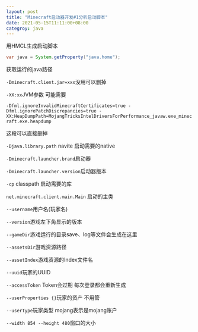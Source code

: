 ```yaml
---
layout: post
title: "Minecraft启动器开发#1分析启动脚本"
date: 2021-05-15T11:11:00+08:00
categroy: java
---
```


用HMCL生成启动脚本

```java
var java = System.getProperty("java.home");
```

获取运行的java路径

`-Dminecraft.client.jar=xxx`没用可以删掉

`-XX:xx`JVM参数 可能需要

`-Dfml.ignoreInvalidMinecraftCertificates=true -Dfml.ignorePatchDiscrepancies=true -XX:HeapDumpPath=MojangTricksIntelDriversForPerformance_javaw.exe_minecraft.exe.heapdump`

这段可以直接删掉

`-Djava.library.path` navite 启动需要的native

`-Dminecraft.launcher.brand`启动器

`-Dminecraft.launcher.version`启动器版本

`-cp` classpath 启动需要的库

`net.minecraft.client.main.Main` 启动的主类

`--username`用户名(玩家名)

`--version`游戏左下角显示的版本

`--gameDir`游戏运行的目录save、log等文件会生成在这里

`--assetsDir`游戏资源路径

`--assetIndex`游戏资源的Index文件名

`--uuid`玩家的UUID

`--accessToken` Token会过期 每次登录都会重新生成

`--userProperties {}`玩家的资产 不用管

`--userType`玩家类型 mojang表示是mojang账户

`--width 854 --height 480`窗口的大小
